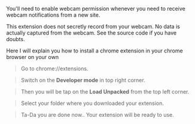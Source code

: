 

You'll need to enable webcam permission whenever you need to receive webcam notifications from a new site.

This extension does not secretly record from your webcam. No data is actually captured from the webcam. See the source code if you have doubts.

Here I will explain you how to install a chrome extension in your chrome browser on your own

> Go to chrome://extensions.

> Switch on the **Developer mode** in top right corner.

> Then you will be tap on the **Load Unpacked** from the top left corner.

> Select your folder where you downloaded your extension.

> Ta-Da you are done now.. Your extension will be ready to use. 
